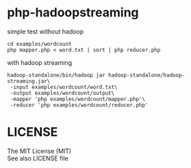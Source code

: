 php-hadoopstreaming
==============

simple test without hadoop

    cd examples/wordcount
    php mapper.php < word.txt | sort | php reducer.php


with hadoop streaming

    hadoop-standalone/bin/hadoop jar hadoop-standalone/hadoop-streaming.jar\
     -input examples/wordcount/word.txt\
     -output examples/wordcount/output\
     -mapper 'php examples/wordcount/mapper.php'\
     -reducer 'php examples/wordcount/reducer.php'


LICENSE
=========

The MIT License (MIT)  
See also LICENSE file